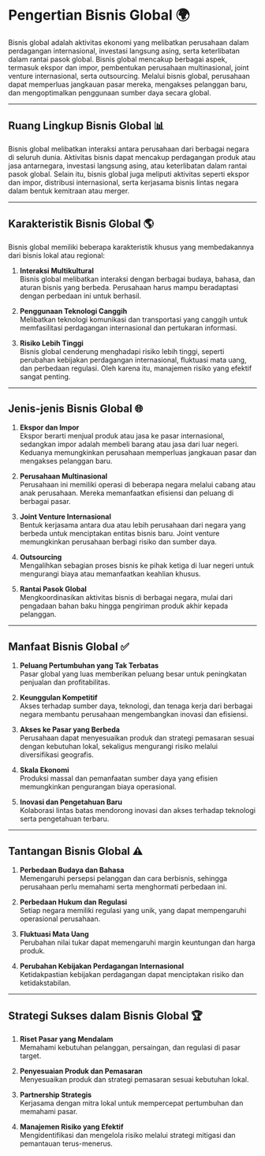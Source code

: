 # Pengertian Bisnis Global 🌍

Bisnis global adalah aktivitas ekonomi yang melibatkan perusahaan dalam perdagangan internasional, investasi langsung asing, serta keterlibatan dalam rantai pasok global. Bisnis global mencakup berbagai aspek, termasuk ekspor dan impor, pembentukan perusahaan multinasional, joint venture internasional, serta outsourcing. Melalui bisnis global, perusahaan dapat memperluas jangkauan pasar mereka, mengakses pelanggan baru, dan mengoptimalkan penggunaan sumber daya secara global.

---

## Ruang Lingkup Bisnis Global 📊

Bisnis global melibatkan interaksi antara perusahaan dari berbagai negara di seluruh dunia. Aktivitas bisnis dapat mencakup perdagangan produk atau jasa antarnegara, investasi langsung asing, atau keterlibatan dalam rantai pasok global. Selain itu, bisnis global juga meliputi aktivitas seperti ekspor dan impor, distribusi internasional, serta kerjasama bisnis lintas negara dalam bentuk kemitraan atau merger.

---

## Karakteristik Bisnis Global 🌎

Bisnis global memiliki beberapa karakteristik khusus yang membedakannya dari bisnis lokal atau regional:  

1. **Interaksi Multikultural**  
   Bisnis global melibatkan interaksi dengan berbagai budaya, bahasa, dan aturan bisnis yang berbeda. Perusahaan harus mampu beradaptasi dengan perbedaan ini untuk berhasil.  

2. **Penggunaan Teknologi Canggih**  
   Melibatkan teknologi komunikasi dan transportasi yang canggih untuk memfasilitasi perdagangan internasional dan pertukaran informasi.  

3. **Risiko Lebih Tinggi**  
   Bisnis global cenderung menghadapi risiko lebih tinggi, seperti perubahan kebijakan perdagangan internasional, fluktuasi mata uang, dan perbedaan regulasi. Oleh karena itu, manajemen risiko yang efektif sangat penting.

---

## Jenis-jenis Bisnis Global 🌐

1. **Ekspor dan Impor**  
   Ekspor berarti menjual produk atau jasa ke pasar internasional, sedangkan impor adalah membeli barang atau jasa dari luar negeri. Keduanya memungkinkan perusahaan memperluas jangkauan pasar dan mengakses pelanggan baru.  

2. **Perusahaan Multinasional**  
   Perusahaan ini memiliki operasi di beberapa negara melalui cabang atau anak perusahaan. Mereka memanfaatkan efisiensi dan peluang di berbagai pasar.  

3. **Joint Venture Internasional**  
   Bentuk kerjasama antara dua atau lebih perusahaan dari negara yang berbeda untuk menciptakan entitas bisnis baru. Joint venture memungkinkan perusahaan berbagi risiko dan sumber daya.  

4. **Outsourcing**  
   Mengalihkan sebagian proses bisnis ke pihak ketiga di luar negeri untuk mengurangi biaya atau memanfaatkan keahlian khusus.  

5. **Rantai Pasok Global**  
   Mengkoordinasikan aktivitas bisnis di berbagai negara, mulai dari pengadaan bahan baku hingga pengiriman produk akhir kepada pelanggan.

---

## Manfaat Bisnis Global ✅

1. **Peluang Pertumbuhan yang Tak Terbatas**  
   Pasar global yang luas memberikan peluang besar untuk peningkatan penjualan dan profitabilitas.  

2. **Keunggulan Kompetitif**  
   Akses terhadap sumber daya, teknologi, dan tenaga kerja dari berbagai negara membantu perusahaan mengembangkan inovasi dan efisiensi.  

3. **Akses ke Pasar yang Berbeda**  
   Perusahaan dapat menyesuaikan produk dan strategi pemasaran sesuai dengan kebutuhan lokal, sekaligus mengurangi risiko melalui diversifikasi geografis.  

4. **Skala Ekonomi**  
   Produksi massal dan pemanfaatan sumber daya yang efisien memungkinkan pengurangan biaya operasional.  

5. **Inovasi dan Pengetahuan Baru**  
   Kolaborasi lintas batas mendorong inovasi dan akses terhadap teknologi serta pengetahuan terbaru.

---

## Tantangan Bisnis Global ⚠️

1. **Perbedaan Budaya dan Bahasa**  
   Memengaruhi persepsi pelanggan dan cara berbisnis, sehingga perusahaan perlu memahami serta menghormati perbedaan ini.  

2. **Perbedaan Hukum dan Regulasi**  
   Setiap negara memiliki regulasi yang unik, yang dapat mempengaruhi operasional perusahaan.  

3. **Fluktuasi Mata Uang**  
   Perubahan nilai tukar dapat memengaruhi margin keuntungan dan harga produk.  

4. **Perubahan Kebijakan Perdagangan Internasional**  
   Ketidakpastian kebijakan perdagangan dapat menciptakan risiko dan ketidakstabilan.

---

## Strategi Sukses dalam Bisnis Global 🏆

1. **Riset Pasar yang Mendalam**  
   Memahami kebutuhan pelanggan, persaingan, dan regulasi di pasar target.  

2. **Penyesuaian Produk dan Pemasaran**  
   Menyesuaikan produk dan strategi pemasaran sesuai kebutuhan lokal.  

3. **Partnership Strategis**  
   Kerjasama dengan mitra lokal untuk mempercepat pertumbuhan dan memahami pasar.  

4. **Manajemen Risiko yang Efektif**  
   Mengidentifikasi dan mengelola risiko melalui strategi mitigasi dan pemantauan terus-menerus.  
